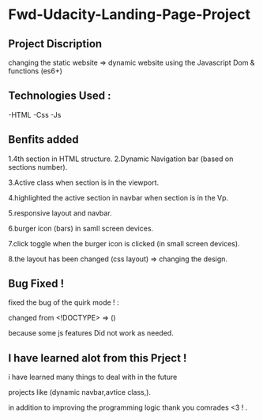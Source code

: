 
# Fwd-Udacity-Landing-Page-Project

## Project Discription 

changing the static website => dynamic website 
using the Javascript Dom & functions (es6+)

## Technologies Used :
 -HTML
 -Css
 -Js

## Benfits added 
1.4th section in HTML structure.
2.Dynamic Navigation bar (based on sections number).  

3.Active class when section is in the viewport.  

4.highlighted the active section in navbar when section is in the Vp.  

5.responsive layout and navbar.  

6.burger icon (bars) in samll screen devices.  

7.click toggle when the burger icon is clicked (in small screen devices).  

8.the layout has been changed (css layout) => changing the design.  


## Bug Fixed !

fixed the bug of the quirk mode ! :  

changed from <!DOCTYPE> => (<!DOCTYPE html>)

because some js features Did not work as needed.  


## I  have learned alot from this Prject !  

i have learned many things to deal with in the future   

projects like (dynamic navbar,avtice class,). 

in addition to improving the programming logic thank you comrades <3 ! .  
